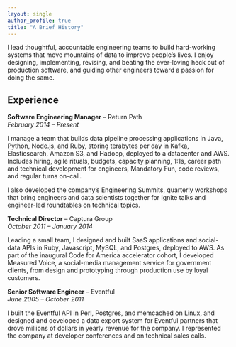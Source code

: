 ```yaml
---
layout: single
author_profile: true
title: "A Brief History"
---
```


I lead thoughtful, accountable engineering teams to build hard-working systems that move mountains of data to improve people’s lives. I enjoy designing, implementing, revising, and beating the ever-loving heck out of production software, and guiding other engineers toward a passion for doing the same. 

## Experience

**Software Engineering Manager** – Return Path  
_February 2014 – Present_

I manage a team that builds data pipeline processing applications in Java, Python, Node.js, and Ruby, storing terabytes per day in Kafka, Elasticsearch, Amazon S3, and Hadoop, deployed to a datacenter and AWS. Includes hiring, agile rituals, budgets, capacity planning, 1:1s, career path and technical development for engineers, Mandatory Fun, code reviews, and regular turns on-call.

I also developed the company’s Engineering Summits, quarterly workshops that bring engineers and data scientists together for Ignite talks and engineer-led roundtables on technical topics.

**Technical Director** – Captura Group  
_October 2011 – January 2014_

Leading a small team, I designed and built SaaS applications and social-data APIs in Ruby, Javascript, MySQL, and Postgres, deployed to AWS. As part of the inaugural Code for America accelerator cohort, I developed Measured Voice, a social-media management service for government clients, from design and prototyping through production use by loyal customers. 

**Senior Software Engineer** – Eventful  
_June 2005 – October 2011_

I built the Eventful API in Perl, Postgres, and memcached on Linux, and designed and developed a data export system for Eventful partners that drove millions of dollars in yearly revenue for the company. I represented the company at developer conferences and on technical sales calls.
